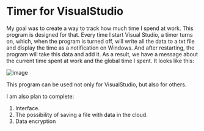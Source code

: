 # Timer for VisualStudio

My goal was to create a way to track how much time I spend at work. This program is designed for that. Every time I start Visual Studio, a timer turns on, which, when the program is turned off, 
will write all the data to a txt file and display the time as a notification on Windows. And after restarting, the program will take this data and add it. 
As a result, we have a message about the current time spent at work and the global time I spent. It looks like this: 

![image](https://github.com/RATratRa/Timer-for-VisualStudio/assets/50164625/10006675-cd21-42c2-b1ac-ccd75fa4820e)

This program can be used not only for VisualStudio, but also for others.

I am also plan to complete:
  1. Interface.
  2. The possibility of saving a file with data in the cloud.
  3. Data encryption
